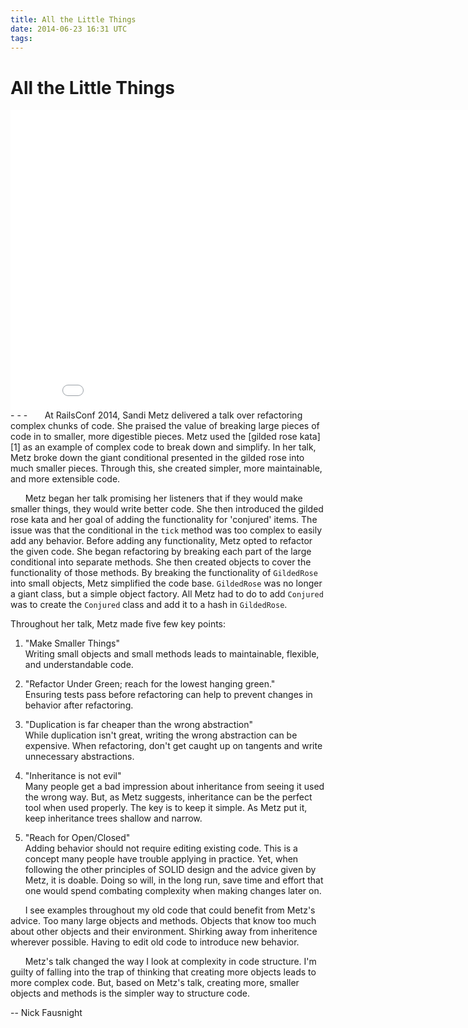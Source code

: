 ```yaml
---
title: All the Little Things
date: 2014-06-23 16:31 UTC
tags:
---
```

# All the Little Things  

<iframe width="853" height="480" src="//www.youtube-nocookie.com/embed/8bZh5LMaSmE" frameborder="0" allowfullscreen></iframe>
- - -
&nbsp;&nbsp;&nbsp;&nbsp;&nbsp;&nbsp;At RailsConf 2014, Sandi Metz delivered a talk over refactoring complex chunks of code. She praised the value of breaking large pieces of code in to smaller, more digestible pieces. Metz used the [gilded rose kata][1] as an example of complex code to break down and simplify. In her talk, Metz broke down the giant conditional presented in the gilded rose into much smaller pieces. Through this, she created simpler, more maintainable, and more extensible code.

&nbsp;&nbsp;&nbsp;&nbsp;&nbsp;&nbsp;Metz began her talk promising her listeners that if they would make smaller things, they would write better code. She then introduced the gilded rose kata and her goal of adding the functionality for 'conjured' items. The issue was that the conditional in the `tick` method was too complex to easily add any behavior. Before adding any functionality, Metz opted to refactor the given code. She began refactoring by breaking each part of the large conditional into separate methods. She then created objects to cover the functionality of those methods. By breaking the functionality of `GildedRose` into small objects, Metz simplified the code base. `GildedRose` was no longer a giant class, but a simple object factory. All Metz had to do to add `Conjured` was to create the `Conjured` class and add it to a hash in `GildedRose`.

Throughout her talk, Metz made five few key points:

 1. "Make Smaller Things"  
    Writing small objects and small methods leads to maintainable, flexible, and understandable code.

 2. "Refactor Under Green; reach for the lowest hanging green."  
    Ensuring tests pass before refactoring can help to prevent changes in behavior after refactoring.

 3. "Duplication is far cheaper than the wrong abstraction"  
    While duplication isn't great, writing the wrong abstraction can be expensive. When refactoring, don't get caught up on tangents and write unnecessary abstractions.

 4. "Inheritance is not evil"  
    Many people get a bad impression about inheritance from seeing it used the wrong way. But, as Metz suggests, inheritance can be the perfect tool when used properly. The key is to keep it simple. As Metz put it, keep inheritance trees shallow and narrow.

 5. "Reach for Open/Closed"  
    Adding behavior should not require editing existing code. This is a concept many people have trouble applying in practice. Yet, when following the other principles of SOLID design and the advice given by Metz, it is doable. Doing so will, in the long run, save time and effort that one would spend combating complexity when making changes later on.

&nbsp;&nbsp;&nbsp;&nbsp;&nbsp;&nbsp;I see examples throughout my old code that could benefit from Metz's advice. Too many large objects and methods. Objects that know too much about other objects and their environment. Shirking away from inheritence wherever possible. Having to edit old code to introduce new behavior.

&nbsp;&nbsp;&nbsp;&nbsp;&nbsp;&nbsp;Metz's talk changed the way I look at complexity in code structure. I'm guilty of falling into the trap of thinking that creating more objects leads to more complex code. But, based on Metz's talk, creating more, smaller objects and methods is the simpler way to structure code.

-- Nick Fausnight

  [1]: https://github.com/professor/GildedRose
